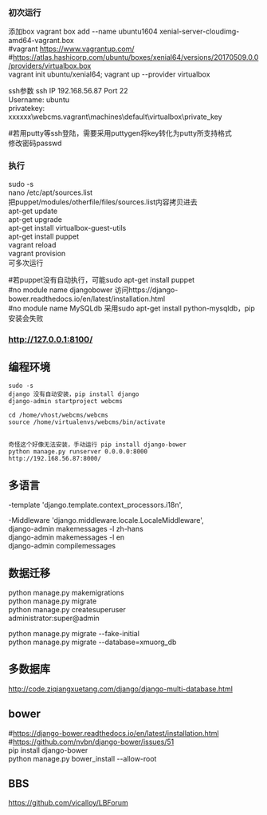 ### 初次运行
添加box  vagrant box add --name ubuntu1604 xenial-server-cloudimg-amd64-vagrant.box  
#vagrant  https://www.vagrantup.com/  
#https://atlas.hashicorp.com/ubuntu/boxes/xenial64/versions/20170509.0.0/providers/virtualbox.box  
vagrant init ubuntu/xenial64; vagrant up --provider virtualbox  

ssh参数
ssh IP 192.168.56.87 Port 22  
Username: ubuntu  
privatekey: xxxxxx\webcms\.vagrant\machines\default\virtualbox\private_key  

#若用putty等ssh登陆，需要采用puttygen将key转化为putty所支持格式  
修改密码passwd  


### 执行
sudo -s  
nano /etc/apt/sources.list  
把puppet/modules/otherfile/files/sources.list内容拷贝进去  
apt-get update  
apt-get upgrade  
apt-get install virtualbox-guest-utils  
apt-get install puppet  
vagrant reload  
vagrant provision    
可多次运行  


#若puppet没有自动执行，可能sudo apt-get install puppet  
#no module name djangobower 访问https://django-bower.readthedocs.io/en/latest/installation.html  
#no module name MySQLdb  采用sudo apt-get install python-mysqldb，pip安装会失败  

### http://127.0.0.1:8100/  


## 编程环境
    sudo -s
    django 没有自动安装，pip install django
    django-admin startproject webcms

    cd /home/vhost/webcms/webcms
    source /home/virtualenvs/webcms/bin/activate


    奇怪这个好像无法安装，手动运行 pip install django-bower
    python manage.py runserver 0.0.0.0:8000
    http://192.168.56.87:8000/


## 多语言
-template
    'django.template.context_processors.i18n',  

-Middleware
    'django.middleware.locale.LocaleMiddleware',  
    django-admin makemessages -l zh-hans  
    django-admin makemessages -l en  
    django-admin compilemessages  

## 数据迁移
python manage.py makemigrations  
python manage.py migrate  
python manage.py createsuperuser  
administrator:super@admin  

python manage.py migrate --fake-initial  
python manage.py migrate --database=xmuorg_db  

## 多数据库
http://code.ziqiangxuetang.com/django/django-multi-database.html  


## bower
#https://django-bower.readthedocs.io/en/latest/installation.html  
#https://github.com/nvbn/django-bower/issues/51  
pip install django-bower  
python manage.py bower_install --allow-root  

## BBS
https://github.com/vicalloy/LBForum  


